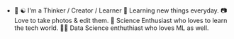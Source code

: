 - 👋 ☯ I'm a Thinker / Creator / Learner
🌱 Learning new things everyday.
📷 Love to take photos & edit them.
🚀 Science Enthusiast who loves to learn the tech world.
👨‍💻 Data Science enthuthiast who loves ML as well.


<!---
amrit7376/amrit7376 is a ✨ special ✨ repository because its `README.md` (this file) appears on your GitHub profile.
You can click the Preview link to take a look at your changes.
--->
